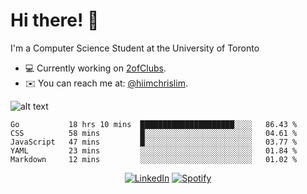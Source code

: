 # Hi there! 👋
I'm a Computer Science Student at the University of Toronto

- 💻 Currently working on [2ofClubs](https://github.com/2-of-clubs).
- ✉️ You can reach me at: [@hiimchrislim](mailto:hello@hiimchrislim.co).

![alt text](https://user-images.githubusercontent.com/24628243/87171758-22f18c00-c2a1-11ea-9d8d-2777e59004b4.png "2ofClubs Logo")

<!--START_SECTION:waka-->
```text
Go           18 hrs 10 mins  █████████████████████░░░░   86.43 % 
CSS          58 mins         █░░░░░░░░░░░░░░░░░░░░░░░░   04.61 % 
JavaScript   47 mins         █░░░░░░░░░░░░░░░░░░░░░░░░   03.77 % 
YAML         23 mins         ░░░░░░░░░░░░░░░░░░░░░░░░░   01.84 % 
Markdown     12 mins         ░░░░░░░░░░░░░░░░░░░░░░░░░   01.02 %
```
<!--END_SECTION:waka-->

<div align="center">
<a href="https://www.linkedin.com/in/hiimchrislim" target="_blank"><img src="https://img.shields.io/badge/LinkedIn-%230077B5.svg?&style=flat-square&logo=linkedin&logoColor=white" alt="LinkedIn"></a>
<a href="https://open.spotify.com/user/clim1231" target="_blank"><img src="https://img.shields.io/badge/Spotify-%231ED760.svg?&style=flat-square&logo=spotify&logoColor=white" alt="Spotify"></a>

</div>
